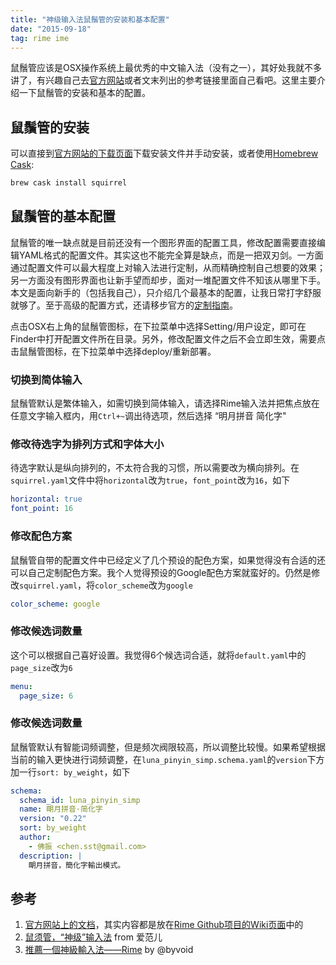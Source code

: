 ```yaml
---
title: "神级输入法鼠鬚管的安装和基本配置"
date: "2015-09-18"
tag: rime ime
---
```


鼠鬚管应该是OSX操作系统上最优秀的中文输入法（没有之一），其好处我就不多讲了，有兴趣自己去[官方网站](http://rime.im/)或者文末列出的参考链接里面自己看吧。这里主要介绍一下鼠鬚管的安装和基本的配置。

## 鼠鬚管的安装

可以直接到[官方网站的下载页面](http://rime.im/download/)下载安装文件并手动安装，或者使用[Homebrew Cask](https://github.com/Homebrew/homebrew-cask):

```bash
brew cask install squirrel
```

## 鼠鬚管的基本配置

鼠鬚管的唯一缺点就是目前还没有一个图形界面的配置工具，修改配置需要直接编辑YAML格式的配置文件。其实这也不能完全算是缺点，而是一把双刃剑。一方面通过配置文件可以最大程度上对输入法进行定制，从而精确控制自己想要的效果；另一方面没有图形界面也让新手望而却步，面对一堆配置文件不知该从哪里下手。本文是面向新手的（包括我自己），只介绍几个最基本的配置，让我日常打字舒服就够了。至于高级的配置方式，还请移步官方的[定制指南](https://github.com/rime/home/wiki/CustomizationGuide)。

点击OSX右上角的鼠鬚管图标，在下拉菜单中选择Setting/用户设定，即可在Finder中打开配置文件所在目录。另外，修改配置文件之后不会立即生效，需要点击鼠鬚管图标，在下拉菜单中选择deploy/重新部署。

### 切换到简体输入

鼠鬚管默认是繁体输入，如需切换到简体输入，请选择Rime输入法并把焦点放在任意文字输入框内，用`Ctrl+~`调出待选项，然后选择 “明月拼音 简化字"

### 修改待选字为排列方式和字体大小

待选字默认是纵向排列的，不太符合我的习惯，所以需要改为横向排列。在`squirrel.yaml`文件中将`horizontal`改为`true`，`font_point`改为`16`，如下

```yaml
horizontal: true
font_point: 16
```

### 修改配色方案

鼠鬚管自带的配置文件中已经定义了几个预设的配色方案，如果觉得没有合适的还可以自己定制配色方案。我个人觉得预设的Google配色方案就蛮好的。仍然是修改`squirrel.yaml`，将`color_scheme`改为`google`

```yaml
color_scheme: google
```

### 修改候选词数量

这个可以根据自己喜好设置。我觉得6个候选词合适，就将`default.yaml`中的`page_size`改为`6`

```yaml
menu:
  page_size: 6
```

### 修改候选词数量

鼠鬚管默认有智能词频调整，但是频次阀限较高，所以调整比较慢。如果希望根据当前的输入更快进行词频调整，在`luna_pinyin_simp.schema.yaml`的`version`下方加一行`sort: by_weight`，如下

```yaml
schema:
  schema_id: luna_pinyin_simp
  name: 朙月拼音·简化字
  version: "0.22"
  sort: by_weight
  author:
    - 佛振 <chen.sst@gmail.com>
  description: |
    朙月拼音，簡化字輸出模式。
```

## 参考
1. [官方网站上的文档](http://rime.im/docs/)，其实内容都是放在[Rime Github项目的Wiki页面](https://github.com/rime/home/wiki)中的
2. [鼠须管，“神级”输入法](http://www.ifanr.com/156409) from 爱范儿
3. [推薦一個神級輸入法——Rime](https://www.byvoid.com/blog/recommend-rime) by @byvoid
